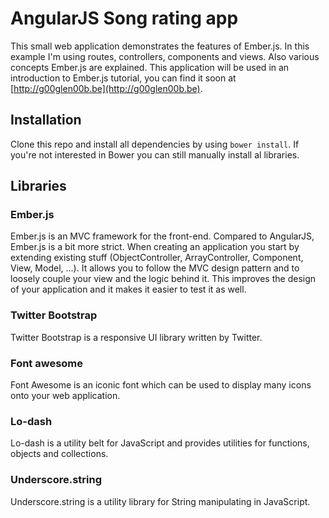# AngularJS Song rating app
This small web application demonstrates the features of Ember.js. In this example I'm using routes, controllers, components and views. Also various concepts Ember.js are explained.
This application will be used in an introduction to Ember.js tutorial, you can find it soon at [http://g00glen00b.be](http://g00glen00b.be).

## Installation
Clone this repo and install all dependencies by using `bower install`. If you're not interested in Bower you can still manually install al libraries.

## Libraries

### Ember.js
Ember.js is an MVC framework for the front-end. Compared to AngularJS, Ember.js is a bit more strict. When creating an application you start by extending existing stuff (ObjectController, ArrayController, Component, View, Model, ...).
It allows you to follow the MVC design pattern and to loosely couple your view and the logic behind it. This improves the design of your application and it makes it easier to test it as well.

### Twitter Bootstrap
Twitter Bootstrap is a responsive UI library written by Twitter.

### Font awesome
Font Awesome is an iconic font which can be used to display many icons onto your web application.

### Lo-dash
Lo-dash is a utility belt for JavaScript and provides utilities for functions, objects and collections.

### Underscore.string
Underscore.string is a utility library for String manipulating in JavaScript.